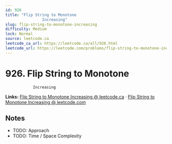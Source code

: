 ```yaml
--- 
id: 926
title: "Flip String to Monotone
                Increasing"
slug: flip-string-to-monotone-increasing
difficulty: Medium
lock: Normal
source: leetcode.ca
leetcode_ca_url: https://leetcode.ca/all/926.html
leetcode_url: https://leetcode.com/problems/flip-string-to-monotone-increasing/
---
```


# 926. Flip String to Monotone
                Increasing

**Links:** [Flip String to Monotone
                Increasing @ leetcode.ca](https://leetcode.ca/all/926.html) · [Flip String to Monotone
                Increasing @ leetcode.com](https://leetcode.com/problems/flip-string-to-monotone-increasing/)

## Notes
- TODO: Approach
- TODO: Time / Space Complexity
